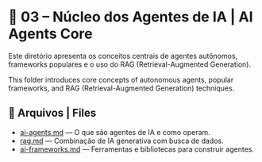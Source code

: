 # 🤖 03 – Núcleo dos Agentes de IA | AI Agents Core

Este diretório apresenta os conceitos centrais de agentes autônomos, frameworks populares e o uso do RAG (Retrieval-Augmented Generation).

This folder introduces core concepts of autonomous agents, popular frameworks, and RAG (Retrieval-Augmented Generation) techniques.

## 📄 Arquivos | Files

- [ai-agents.md](./ai-agents.md) — O que são agentes de IA e como operam.  
- [rag.md](./rag.md) — Combinação de IA generativa com busca de dados.  
- [ai-frameworks.md](./ai-frameworks.md) — Ferramentas e bibliotecas para construir agentes.
